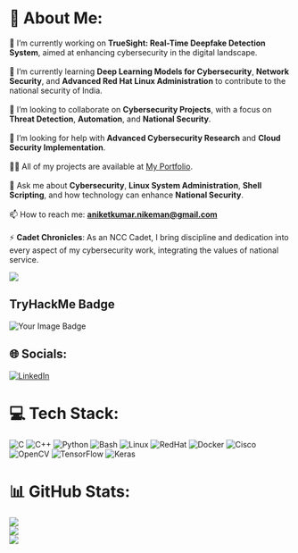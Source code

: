 # 💫 About Me:
🔭 I’m currently working on **TrueSight: Real-Time Deepfake Detection System**, aimed at enhancing cybersecurity in the digital landscape.<br><br>🌱 I’m currently learning **Deep Learning Models for Cybersecurity**, **Network Security**, and **Advanced Red Hat Linux Administration** to contribute to the national security of India.<br><br>👯 I’m looking to collaborate on **Cybersecurity Projects**, with a focus on **Threat Detection**, **Automation**, and **National Security**.<br><br>🤝 I’m looking for help with **Advanced Cybersecurity Research** and **Cloud Security Implementation**.<br><br>👨‍💻 All of my projects are available at [My Portfolio](https://aniketbharat.wordpress.com/).<br><br>💬 Ask me about **Cybersecurity**, **Linux System Administration**, **Shell Scripting**, and how technology can enhance **National Security**.<br><br>📫 How to reach me: **aniketkumar.nikeman@gmail.com**<br><br>⚡ **Cadet Chronicles**: As an NCC Cadet, I bring discipline and dedication into every aspect of my cybersecurity work, integrating the values of national service.

[![](https://visitcount.itsvg.in/api?id=ianiketkumar7&label=Profile%20Views&color=9&icon=6&pretty=true)](https://visitcount.itsvg.in)

## TryHackMe Badge 
<img src="https://tryhackme-badges.s3.amazonaws.com/aniketkumar.nike.png" alt="Your Image Badge" />

## 🌐 Socials:
[![LinkedIn](https://img.shields.io/badge/LinkedIn-%230077B5.svg?logo=linkedin&logoColor=white)](https://linkedin.com/in/aniket-kumar-bharat) 


# 💻 Tech Stack:
![C](https://img.shields.io/badge/c-%2300599C.svg?style=for-the-badge&logo=c&logoColor=white) ![C++](https://img.shields.io/badge/c++-%2300599C.svg?style=for-the-badge&logo=c%2B%2B&logoColor=white) ![Python](https://img.shields.io/badge/python-3670A0?style=for-the-badge&logo=python&logoColor=ffdd54) ![Bash](https://img.shields.io/badge/bash-%23121011.svg?style=for-the-badge&logo=gnu-bash&logoColor=white) ![Linux](https://img.shields.io/badge/linux-%23FCC624.svg?style=for-the-badge&logo=linux&logoColor=black) ![RedHat](https://img.shields.io/badge/redhat-%23EE0000.svg?style=for-the-badge&logo=redhat&logoColor=white) ![Docker](https://img.shields.io/badge/docker-%230db7ed.svg?style=for-the-badge&logo=docker&logoColor=white) ![Cisco](https://img.shields.io/badge/cisco-%23049fd9.svg?style=for-the-badge&logo=cisco&logoColor=black) ![OpenCV](https://img.shields.io/badge/opencv-%23white.svg?style=for-the-badge&logo=opencv&logoColor=white) ![TensorFlow](https://img.shields.io/badge/TensorFlow-%23FF6F00.svg?style=for-the-badge&logo=TensorFlow&logoColor=white) ![Keras](https://img.shields.io/badge/Keras-%23D00000.svg?style=for-the-badge&logo=Keras&logoColor=white)

# 📊 GitHub Stats:
![](https://github-readme-stats.vercel.app/api?username=ianiketkumar7&theme=blue-green&hide_border=false&include_all_commits=true&count_private=false)<br/>
![](https://github-readme-streak-stats.herokuapp.com/?user=ianiketkumar7&theme=blue-green&hide_border=false)<br/>
![](https://github-readme-stats.vercel.app/api/top-langs/?username=ianiketkumar7&theme=blue-green&hide_border=false&include_all_commits=true&count_private=false&layout=compact)
